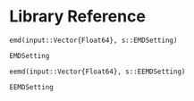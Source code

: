 # Library Reference

```@docs
emd(input::Vector{Float64}, s::EMDSetting)
```

```@docs
EMDSetting
```

```@docs
eemd(input::Vector{Float64}, s::EEMDSetting)
```

```@docs
EEMDSetting
```

